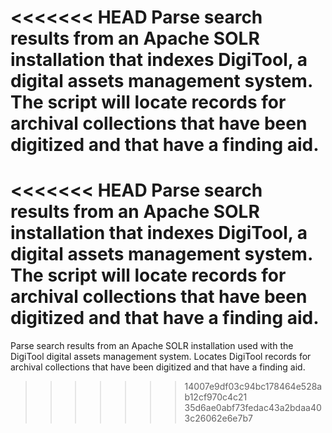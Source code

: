 <<<<<<< HEAD
Parse search results from an Apache SOLR installation that indexes DigiTool, a digital assets management system. The script will locate records for archival collections that have been digitized and that have a finding aid.
=======
<<<<<<< HEAD
Parse search results from an Apache SOLR installation that indexes DigiTool, a digital assets management system. The script will locate records for archival collections that have been digitized and that have a finding aid.
=======
Parse search results from an Apache SOLR installation used with the DigiTool digital assets management system. Locates DigiTool records for archival collections that have been digitized and that have a finding aid.
>>>>>>> 14007e9df03c94bc178464e528ab12cf970c4c21
>>>>>>> 35d6ae0abf73fedac43a2bdaa403c26062e6e7b7
